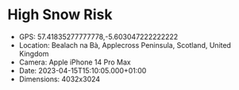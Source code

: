 # High Snow Risk

- GPS: 57.41835277777778,-5.603047222222222
- Location: Bealach na Bà, Applecross Peninsula, Scotland, United Kingdom
- Camera: Apple iPhone 14 Pro Max
- Date: 2023-04-15T15:10:05.000+01:00
- Dimensions: 4032x3024
